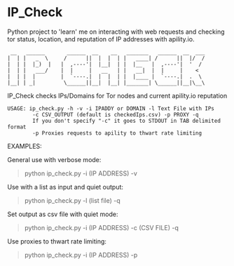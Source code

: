 # IP_Check
Python project to 'learn' me on interacting with web requests and checking tor status, location, and reputation of IP addresses with apility.io. 
```
 __   ______       ______  __    __   _______   ______  __  ___
|  | |   _  \     /      ||  |  |  | |   ____| /      ||  |/  / 
|  | |  |_)  |   |  ,----'|  |__|  | |  |__   |  ,----'|  '  /  
|  | |   ___/    |  |     |   __   | |   __|  |  |     |    <   
|  | |  |        |  `----.|  |  |  | |  |____ |  `----.|  .  \  
|__| | _|         \______||__|  |__| |_______| \______||__|\__\  
```

IP_Check checks IPs/Domains for Tor nodes and current apility.io reputation
```
USAGE: ip_check.py -h -v -i IPADDY or DOMAIN -l Text File with IPs 
        -c CSV_OUTPUT (default is checkedIps.csv) -p PROXY -q
        If you don't specify "-c" it goes to STDOUT in TAB delimited format
        -p Proxies requests to apility to thwart rate limiting
```

EXAMPLES:

General use with verbose mode:
> python ip_check.py -i (IP ADDRESS) -v 
    
Use with a list as input and quiet output:
> python ip_check.py -l (list file) -q
    
Set output as csv file with quiet mode:
> python ip_check.py -i (IP ADDRESS) -c (CSV FILE) -q
    
Use proxies to thwart rate limiting:
> python ip_check.py -i (IP ADDRESS) -p
    
